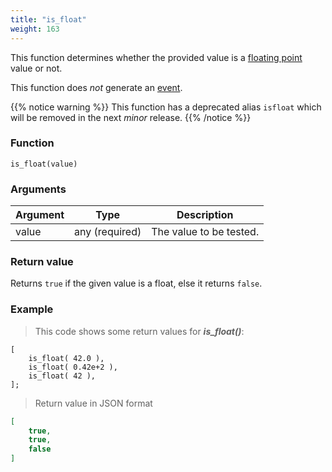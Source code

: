 ```yaml
---
title: "is_float"
weight: 163
---
```


This function determines whether the provided value is a [floating point](../../data-types/float) value or not.

This function does *not* generate an [event](../../overview/events).

{{% notice warning %}}
This function has a deprecated alias `isfloat` which will be removed in the next *minor* release.
{{% /notice %}}

### Function

`is_float(value)`

### Arguments

Argument | Type | Description
-------- | ---- | -----------
value | any (required) | The value to be tested.

### Return value

Returns `true` if the given value is a float, else it returns `false`.

### Example

> This code shows some return values for ***is_float()***:

```thingsdb,json_response
[
    is_float( 42.0 ),
    is_float( 0.42e+2 ),
    is_float( 42 ),
];
```

> Return value in JSON format

```json
[
    true,
    true,
    false
]
```
